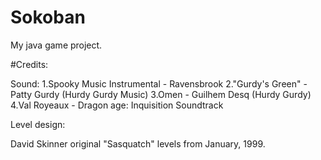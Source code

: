 # Sokoban
My java game project.

#Credits:

Sound:
1.Spooky Music Instrumental - Ravensbrook
2."Gurdy's Green" - Patty Gurdy (Hurdy Gurdy Music)
3.Omen - Guilhem Desq (Hurdy Gurdy)
4.Val Royeaux - Dragon age: Inquisition Soundtrack

Level design:

David Skinner original "Sasquatch" levels from January, 1999.
